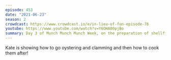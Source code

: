 ```yaml
---
episode: 453
date: "2021-06-23"
season: 2
crowdcast: https://www.crowdcast.io/e/in-lieu-of-fun-episode-78
youtube: https://www.youtube.com/watch?v=Y6OHA00pjBo
summary: Day 3 of Munch Munch Munch Week, on the preparation of shellfish
---
```

Kate is showing how to go oystering and clamming and then how to cook them after!
